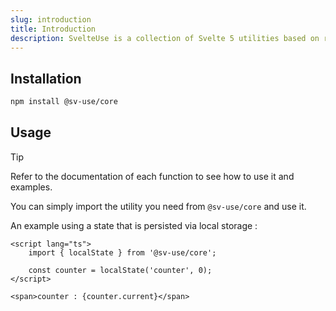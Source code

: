 ```yaml
---
slug: introduction
title: Introduction
description: SvelteUse is a collection of Svelte 5 utilities based on runes. It is assumed that you are at least somewhat familiar with the runes system.\nYou can use it with SvelteKit and with Svelte-only apps as it doesn't rely on Sveltekit-specific features.
---
```


## Installation

```bash
npm install @sv-use/core
```

## Usage

> [!TIP]
> Refer to the documentation of each function to see how to use it and examples.

You can simply import the utility you need from `@sv-use/core` and use it.

An example using a state that is persisted via local storage :

```svelte
<script lang="ts">
	import { localState } from '@sv-use/core';

	const counter = localState('counter', 0);
</script>

<span>counter : {counter.current}</span>
```
